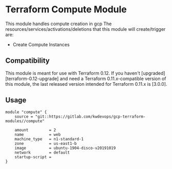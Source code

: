 # Terraform Compute Module

This module handles compute creation in gcp
The resources/services/activations/deletions that this module will create/trigger are:
- Create Compute Instances

## Compatibility

This module is meant for use with Terraform 0.12. If you haven't
[upgraded][terraform-0.12-upgrade] and need a Terraform
0.11.x-compatible version of this module, the last released version
intended for Terraform 0.11.x is [3.0.0].

## Usage

```hcl
module "compute" {
    source = "git::https://gitlab.com/kwdevops/gcp-terraform-modules//compute"
     
    amount         = 2
    name           = web
    machine_type   = n1-standard-1
    zone           = us-east1-b
    image          = ubuntu-1904-disco-v20191019
    network        = default
    startup-script = 
}   
```